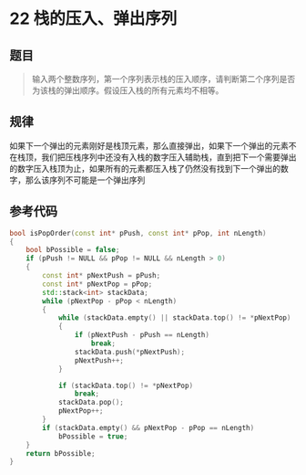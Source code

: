 # 22 栈的压入、弹出序列
## 题目
> 输入两个整数序列，第一个序列表示栈的压入顺序，请判断第二个序列是否为该栈的弹出顺序。假设压入栈的所有元素均不相等。

## 规律
如果下一个弹出的元素刚好是栈顶元素，那么直接弹出，如果下一个弹出的元素不在栈顶，我们把压栈序列中还没有入栈的数字压入辅助栈，直到把下一个需要弹出的数字压入栈顶为止，如果所有的元素都压入栈了仍然没有找到下一个弹出的数字，那么该序列不可能是一个弹出序列

## 参考代码
```C++
bool isPopOrder(const int* pPush, const int* pPop, int nLength)
{
    bool bPossible = false;
    if (pPush != NULL && pPop != NULL && nLength > 0)
    {
        const int* pNextPush = pPush;
        const int* pNextPop = pPop;
        std::stack<int> stackData;
        while (pNextPop - pPop < nLength)
        {
            while (stackData.empty() || stackData.top() != *pNextPop)
            {
                if (pNextPush - pPush == nLength)
                    break;
                stackData.push(*pNextPush);
                pNextPush++;
            }

            if (stackData.top() != *pNextPop)
                break;
            stackData.pop();
            pNextPop++;
        }
        if (stackData.empty() && pNextPop - pPop == nLength)
            bPossible = true;
    }
    return bPossible;
}
```